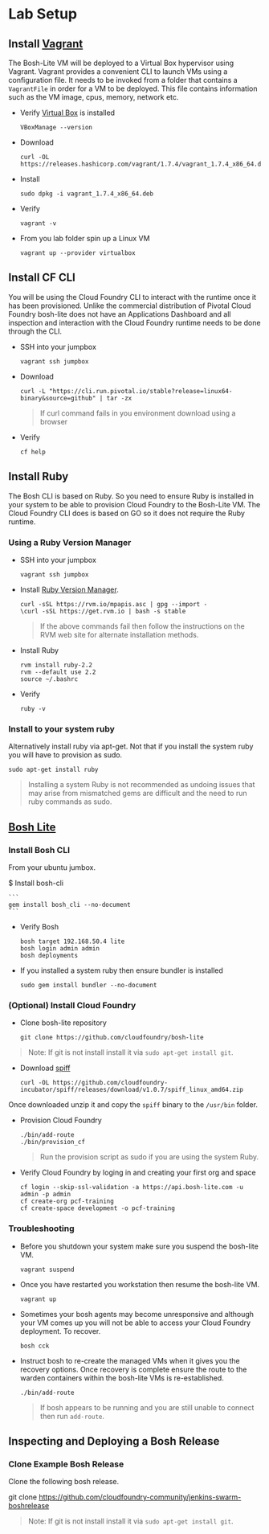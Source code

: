 # Lab Setup

## Install [Vagrant](https://docs.vagrantup.com/v2/installation/)

The Bosh-Lite VM will be deployed to a Virtual Box hypervisor using Vagrant. Vagrant provides a convenient CLI to launch VMs using a configuration file. It needs to be invoked from a folder that contains a `VagrantFile` in order for a VM to be deployed. This file contains information such as the VM image, cpus, memory, network etc.

* Verify [Virtual Box](https://www.virtualbox.org/wiki/Downloads) is installed


	```
	VBoxManage --version
	```

* Download

	```
	curl -OL https://releases.hashicorp.com/vagrant/1.7.4/vagrant_1.7.4_x86_64.deb
	```

* Install

	```
	sudo dpkg -i vagrant_1.7.4_x86_64.deb
	```

* Verify

	```
	vagrant -v
	```

* From you lab folder spin up a Linux VM

	```
	vagrant up --provider virtualbox
	```


## Install CF CLI

You will be using the Cloud Foundry CLI to interact with the runtime once it has been provisioned. Unlike the commercial distribution of Pivotal Cloud Foundry bosh-lite does not have an Applications Dashboard and all inspection and interaction with the Cloud Foundry runtime needs to be done through the CLI.

* SSH into your jumpbox

	```
	vagrant ssh jumpbox
	```

* Download

	```
	curl -L "https://cli.run.pivotal.io/stable?release=linux64-binary&source=github" | tar -zx
	```

	> If curl command fails in you environment download using a browser


* Verify

	```
	cf help
	```

## Install Ruby

The Bosh CLI is based on Ruby. So you need to ensure Ruby is installed in your system to be able to provision Cloud Foundry to the Bosh-Lite VM. The Cloud Foundry CLI does is based on GO so it does not require the Ruby runtime.

### Using a Ruby Version Manager

* SSH into your jumpbox

	```
	vagrant ssh jumpbox
	```

* Install [Ruby Version Manager](http://rvm.io/).

	```
	curl -sSL https://rvm.io/mpapis.asc | gpg --import -
	\curl -sSL https://get.rvm.io | bash -s stable
	```

	> If the above commands fail then follow the instructions on the RVM web site for 	alternate installation methods.

* Install Ruby

	```
	rvm install ruby-2.2
	rvm --default use 2.2
	source ~/.bashrc
	```

* Verify 

	```
	ruby -v
	```

### Install to your system ruby

Alternatively install ruby via apt-get. Not that if you install the system ruby you will have to provision as sudo. 

```
sudo apt-get install ruby
```

> Installing a system Ruby is not recommended as undoing issues that may arise from mismatched gems are difficult and the need to run ruby commands as sudo.


## [Bosh Lite](https://github.com/cloudfoundry/bosh-lite)

### Install Bosh CLI

From your ubuntu jumbox.

$ Install bosh-cli

	```
	gem install bosh_cli --no-document
	```

* Verify Bosh

	```
	bosh target 192.168.50.4 lite
	bosh login admin admin
	bosh deployments
	```

* If you installed a system ruby then ensure bundler is installed

	```
	sudo gem install bundler --no-document
	```

### (Optional) Install Cloud Foundry

* Clone bosh-lite repository

	```
	git clone https://github.com/cloudfoundry/bosh-lite
	```

> Note: If git is not install install it via ```sudo apt-get install git```.

* Download [spiff](https://github.com/cloudfoundry-incubator/spiff)

	```
	curl -OL https://github.com/cloudfoundry-incubator/spiff/releases/download/v1.0.7/spiff_linux_amd64.zip
	```

Once downloaded unzip it and copy the `spiff` binary to the `/usr/bin` folder.

* Provision Cloud Foundry

	```
	./bin/add-route
	./bin/provision_cf
	```

	> Run the provision script as sudo if you are using the system Ruby.

* Verify Cloud Foundry by loging in and creating your first org and space

	```
	cf login --skip-ssl-validation -a https://api.bosh-lite.com -u admin -p admin
	cf create-org pcf-training
	cf create-space development -o pcf-training
	```

### Troubleshooting

* Before you shutdown your system make sure you suspend the bosh-lite VM.

	```
	vagrant suspend
	```

* Once you have restarted you workstation then resume the bosh-lite VM.

	```
	vagrant up
	```

* Sometimes your bosh agents may become unresponsive and although your VM comes up you will not be able to access your Cloud Foundry deployment. To recover.

	```
	bosh cck
	```

* Instruct bosh to re-create the managed VMs when it gives you the recovery options. Once recovery is complete ensure the route to the warden containers within the bosh-lite VMs is re-established.

	```
	./bin/add-route
	```

	> If bosh appears to be running and you are still unable to connect then run `add-route`.

## Inspecting and Deploying a Bosh Release

### Clone Example Bosh Release

Clone the following bosh release.

git clone https://github.com/cloudfoundry-community/jenkins-swarm-boshrelease

> Note: If git is not install install it via ```sudo apt-get install git```.



	
